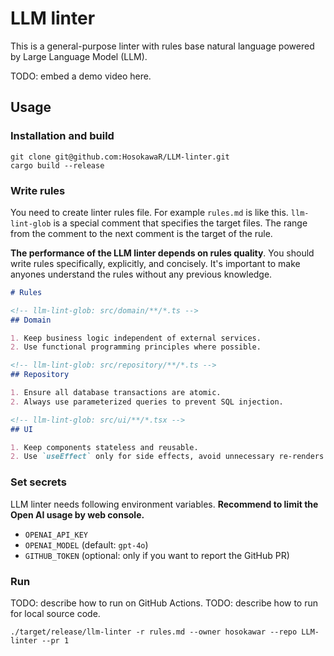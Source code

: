 # LLM linter

This is a general-purpose linter with rules base natural language powered by Large Language Model (LLM).

TODO: embed a demo video here.

## Usage

### Installation and build

```console
git clone git@github.com:HosokawaR/LLM-linter.git
cargo build --release
```

### Write rules

You need to create linter rules file. For example `rules.md` is like this.
`llm-lint-glob` is a special comment that specifies the target files. The range from the comment to the next comment is the target of the rule.

**The performance of the LLM linter depends on rules quality**. You should write rules specifically, explicitly, and concisely. It's important to make anyones understand the rules without any previous knowledge.

```md
# Rules

<!-- llm-lint-glob: src/domain/**/*.ts -->
## Domain

1. Keep business logic independent of external services.
2. Use functional programming principles where possible.

<!-- llm-lint-glob: src/repository/**/*.ts -->
## Repository

1. Ensure all database transactions are atomic.
2. Always use parameterized queries to prevent SQL injection.

<!-- llm-lint-glob: src/ui/**/*.tsx -->
## UI

1. Keep components stateless and reusable.
2. Use `useEffect` only for side effects, avoid unnecessary re-renders.
```

### Set secrets

LLM linter needs following environment variables.
**Recommend to limit the Open AI usage by web console.**

- `OPENAI_API_KEY`
- `OPENAI_MODEL` (default: `gpt-4o`)
- `GITHUB_TOKEN` (optional: only if you want to report the GitHub PR)

### Run

TODO: describe how to run on GitHub Actions.
TODO: describe how to run for local source code.

```console
./target/release/llm-linter -r rules.md --owner hosokawar --repo LLM-linter --pr 1
```
